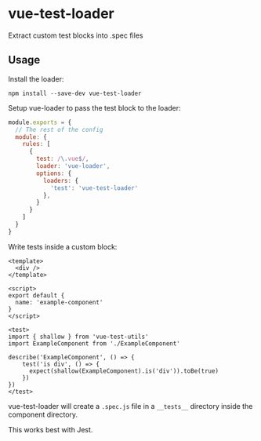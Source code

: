 # vue-test-loader

Extract custom test blocks into .spec files

## Usage

Install the loader:
```shell
npm install --save-dev vue-test-loader
```

Setup vue-loader to pass the test block to the loader:

```js
module.exports = {
  // The rest of the config
  module: {
    rules: [
      {
        test: /\.vue$/,
        loader: 'vue-loader',
        options: {
          loaders: {
            'test': 'vue-test-loader'
          },
        }
      }
    ]
  }
}
```

Write tests inside a custom <test> block:

```vue
<template>
  <div />
</template>

<script>
export default {
  name: 'example-component'
}
</script>

<test>
import { shallow } from 'vue-test-utils'
import ExampleComponent from './ExampleComponent'

describe('ExampleComponent', () => {
    test('is div', () => {
      expect(shallow(ExampleComponent).is('div')).toBe(true)
    })
})
</test>
```

vue-test-loader will create a `.spec.js` file in a `__tests__` directory inside the component directory.

This works best with Jest.
